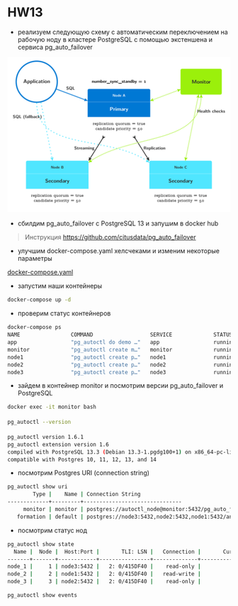 # HW13

- реализуем следующую схему с автоматическим переключением на рабочую ноду в кластере PostgreSQL с помощью экстеншена и сервиса pg_auto_failover

![img](./arch-multi-standby.svg)

- сбилдим pg_auto_failover c PostgreSQL 13 и запушим в docker hub

> Инструкция <https://github.com/citusdata/pg_auto_failover>

- улучшим docker-compose.yaml хелсчеками и изменим некоторые параметры

[docker-compose.yaml](./docker-compose.yaml)

- запустим наши контейнеры

```bash
docker-compose up -d
```

- проверим статус контейнеров

```bash
docker-compose ps
NAME                COMMAND                  SERVICE             STATUS              PORTS
app                 "pg_autoctl do demo …"   app                 running          
monitor             "pg_autoctl create m…"   monitor             running (healthy)   
node1               "pg_autoctl create p…"   node1               running (healthy)   
node2               "pg_autoctl create p…"   node2               running (healthy)   
node3               "pg_autoctl create p…"   node3               running (healthy) 
```

- зайдем в контейнер monitor и посмотрим версии pg_auto_failover и PostgreSQL

```bash
docker exec -it monitor bash

pg_autoctl --version

pg_autoctl version 1.6.1
pg_autoctl extension version 1.6
compiled with PostgreSQL 13.3 (Debian 13.3-1.pgdg100+1) on x86_64-pc-linux-gnu, compiled by gcc (Debian 8.3.0-6) 8.3.0, 64-bit
compatible with Postgres 10, 11, 12, 13, and 14
```

- посмотрим Postgres URI (connection string)

```bash
pg_autoctl show uri
        Type |    Name | Connection String
-------------+---------+-------------------------------
     monitor | monitor | postgres://autoctl_node@monitor:5432/pg_auto_failover?sslmode=require
   formation | default | postgres://node3:5432,node2:5432,node1:5432/analytics?target_session_attrs=read-write&sslmode=require
```

- посмотрим статус нод

```bash
pg_autoctl show state
  Name |  Node |  Host:Port |       TLI: LSN |   Connection |       Current State |      Assigned State
-------+-------+------------+----------------+--------------+---------------------+--------------------
node_1 |     1 | node3:5432 |   2: 0/415DF40 |    read-only |           secondary |           secondary
node_2 |     2 | node1:5432 |   2: 0/415DF40 |   read-write |             primary |             primary
node_3 |     3 | node2:5432 |   2: 0/415DF40 |    read-only |           secondary |           secondary
```

```bash
pg_autoctl show events
```
